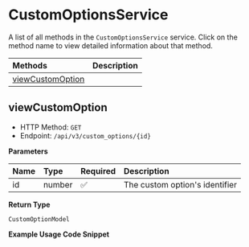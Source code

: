 # CustomOptionsService

A list of all methods in the `CustomOptionsService` service. Click on the method name to view detailed information about that method.

| Methods                               | Description |
| :------------------------------------ | :---------- |
| [viewCustomOption](#viewcustomoption) |             |

## viewCustomOption

- HTTP Method: `GET`
- Endpoint: `/api/v3/custom_options/{id}`

**Parameters**

| Name | Type   | Required | Description                    |
| :--- | :----- | :------- | :----------------------------- |
| id   | number | ✅       | The custom option's identifier |

**Return Type**

`CustomOptionModel`

**Example Usage Code Snippet**

```mcp

```

<!-- This file was generated by liblab | https://liblab.com/ -->
